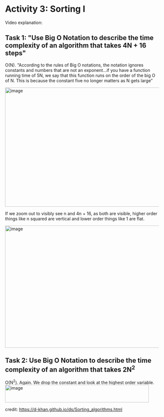
# Activity 3: Sorting I  

Video explanation: 

## Task 1: "Use Big O Notation to describe the time complexity of an algorithm that takes 4N + 16 steps"

O(N). "According to the rules of Big O notations, the notation ignores constants and numbers that are not an exponent...if you have a function running time of 5N, we say that this function runs on the order of the big O of N. This is because the constant five no longer matters as N gets large”

<img width="725" height="390" alt="image" src="https://github.com/user-attachments/assets/1f009985-6746-4815-84bd-053096f7209a" />

If we zoom out to visibly see n and 4n + 16, as both are visible, higher order things like n squared are vertical and lower order things like 1 are flat. 

<img width="700" height="400" alt="image" src="https://github.com/user-attachments/assets/58d2fb3a-0d09-4765-afb1-edb79186967f" />


## Task 2: Use Big O Notation to describe the time complexity of an algorithm that takes 2N<sup>2</sup> 

O(N<sup>2</sup>). Again. We drop the constant and look at the highest order variable. 
<img width="471" height="58" alt="image" src="https://github.com/user-attachments/assets/c8ba0851-96fa-4a75-80f5-f8c9f790f441" />

credit: https://d-khan.github.io/ds/Sorting_algorithms.html
